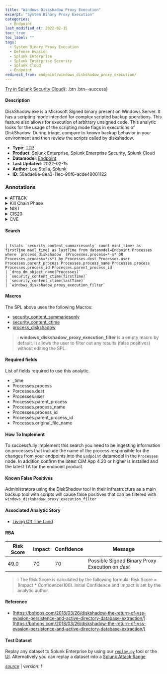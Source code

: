 ```yaml
---
title: "Windows Diskshadow Proxy Execution"
excerpt: "System Binary Proxy Execution"
categories:
  - Endpoint
last_modified_at: 2022-02-15
toc: true
toc_label: ""
tags:
  - System Binary Proxy Execution
  - Defense Evasion
  - Splunk Enterprise
  - Splunk Enterprise Security
  - Splunk Cloud
  - Endpoint
redirect_from: endpoint/windows_diskshadow_proxy_execution/
---
```




[Try in Splunk Security Cloud](https://www.splunk.com/en_us/cyber-security.html){: .btn .btn--success}

#### Description

DiskShadow.exe is a Microsoft Signed binary present on Windows Server. It has a scripting mode intended for complex scripted backup operations. This feature also allows for execution of arbitrary unsigned code. This analytic looks for the usage of the scripting mode flags in executions of DiskShadow. During triage, compare to known backup behavior in your environment and then review the scripts called by diskshadow.

- **Type**: [TTP](https://github.com/splunk/security_content/wiki/Detection-Analytic-Types)
- **Product**: Splunk Enterprise, Splunk Enterprise Security, Splunk Cloud
- **Datamodel**: [Endpoint](https://docs.splunk.com/Documentation/CIM/latest/User/Endpoint)
- **Last Updated**: 2022-02-15
- **Author**: Lou Stella, Splunk
- **ID**: 58adae9e-8ea3-11ec-90f6-acde48001122

### Annotations
<details>
  <summary>ATT&CK</summary>

<div markdown="1">

#### [ATT&CK](https://attack.mitre.org/)

| ID          | Technique   | Tactic         |
| ----------- | ----------- |--------------- |
| [T1218](https://attack.mitre.org/techniques/T1218/) | System Binary Proxy Execution | Defense Evasion |

</div>
</details>


<details>
  <summary>Kill Chain Phase</summary>

<div markdown="1">

* Exploitation


</div>
</details>


<details>
  <summary>NIST</summary>

<div markdown="1">

* DE.CM



</div>
</details>

<details>
  <summary>CIS20</summary>

<div markdown="1">

* CIS 10



</div>
</details>

<details>
  <summary>CVE</summary>

<div markdown="1">


</div>
</details>


#### Search

```

| tstats `security_content_summariesonly` count min(_time) as firstTime max(_time) as lastTime from datamodel=Endpoint.Processes where `process_diskshadow` (Processes.process=*-s* OR Processes.process=*/s*) by Processes.dest Processes.user Processes.parent_process Processes.process_name Processes.process Processes.process_id Processes.parent_process_id 
| `drop_dm_object_name(Processes)` 
| `security_content_ctime(firstTime)` 
| `security_content_ctime(lastTime)` 
| `windows_diskshadow_proxy_execution_filter`
```

#### Macros
The SPL above uses the following Macros:
* [security_content_summariesonly](https://github.com/splunk/security_content/blob/develop/macros/security_content_summariesonly.yml)
* [security_content_ctime](https://github.com/splunk/security_content/blob/develop/macros/security_content_ctime.yml)
* [process_diskshadow](https://github.com/splunk/security_content/blob/develop/macros/process_diskshadow.yml)

> :information_source:
> **windows_diskshadow_proxy_execution_filter** is a empty macro by default. It allows the user to filter out any results (false positives) without editing the SPL.



#### Required fields
List of fields required to use this analytic.
* _time
* Processes.process
* Porcesses.dest
* Processes.user
* Processes.parent_process
* Processes.process_name
* Processes.process_id
* Processes.parent_process_id
* Processes.original_file_name



#### How To Implement
To successfully implement this search you need to be ingesting information on processes that include the name of the process responsible for the changes from your endpoints into the `Endpoint` datamodel in the `Processes` node. In addition,confirm the latest CIM App 4.20 or higher is installed and the latest TA for the endpoint product.
#### Known False Positives
Administrators using the DiskShadow tool in their infrastructure as a main backup tool with scripts will cause false positives that can be filtered with `windows_diskshadow_proxy_execution_filter`

#### Associated Analytic Story
* [Living Off The Land](/stories/living_off_the_land)




#### RBA

| Risk Score  | Impact      | Confidence   | Message      |
| ----------- | ----------- |--------------|--------------|
| 49.0 | 70 | 70 | Possible Signed Binary Proxy Execution on $dest$ |


> :information_source:
> The Risk Score is calculated by the following formula: Risk Score = (Impact * Confidence/100). Initial Confidence and Impact is set by the analytic author.


#### Reference

* [https://bohops.com/2018/03/26/diskshadow-the-return-of-vss-evasion-persistence-and-active-directory-database-extraction/](https://bohops.com/2018/03/26/diskshadow-the-return-of-vss-evasion-persistence-and-active-directory-database-extraction/)



#### Test Dataset
Replay any dataset to Splunk Enterprise by using our [`replay.py`](https://github.com/splunk/attack_data#using-replaypy) tool or the [UI](https://github.com/splunk/attack_data#using-ui).
Alternatively you can replay a dataset into a [Splunk Attack Range](https://github.com/splunk/attack_range#replay-dumps-into-attack-range-splunk-server)




[*source*](https://github.com/splunk/security_content/tree/develop/detections/endpoint/windows_diskshadow_proxy_execution.yml) \| *version*: **1**